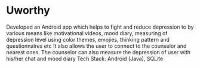 # Uworthy

Developed an Android app which helps to fight and reduce depression to by various means like motivational videos, mood diary, measuring of depression level using color themes, emojies, thinking pattern and questionnaires etc 
It also allows the user to connect to the counselor and nearest ones. The counselor can also measure the depression of user with his/her chat and mood diary 
Tech Stack: Android (Java), SQLite
